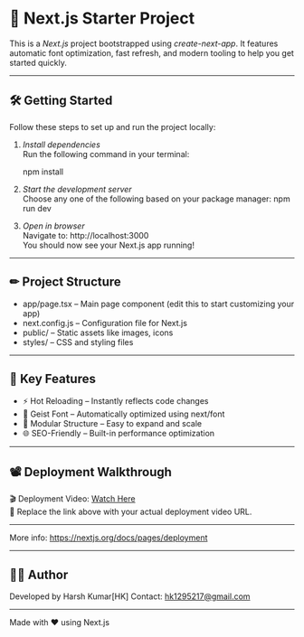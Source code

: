 # 🚀 Next.js Starter Project

This is a *Next.js* project bootstrapped using *create-next-app*. It features automatic font optimization, fast refresh, and modern tooling to help you get started quickly.

---

## 🛠 Getting Started

Follow these steps to set up and run the project locally:

1. *Install dependencies*  
   Run the following command in your terminal:

   npm install

2. *Start the development server*  
   Choose any one of the following based on your package manager:
   npm run dev  

3. *Open in browser*  
   Navigate to: http://localhost:3000  
   You should now see your Next.js app running!

---

## ✏ Project Structure

- app/page.tsx – Main page component (edit this to start customizing your app)
- next.config.js – Configuration file for Next.js
- public/ – Static assets like images, icons
- styles/ – CSS and styling files

---

## 🧠 Key Features

- ⚡ Hot Reloading – Instantly reflects code changes
- 🎨 Geist Font – Automatically optimized using next/font
- 🧩 Modular Structure – Easy to expand and scale
- 🌐 SEO-Friendly – Built-in performance optimization

---

## 📽 Deployment Walkthrough

🎬 Deployment Video: [Watch Here](https://drive.google.com/file/d/1IWNEI6PFU4vwQJ-OUaaWvh2QYeWuSKN_/view?usp=sharing)  
📌 Replace the link above with your actual deployment video URL.

---

More info: https://nextjs.org/docs/pages/deployment

---

## 👨‍💻 Author

Developed by Harsh Kumar[HK] 
Contact: hk1295217@gmail.com

---

Made with ❤ using Next.js 
